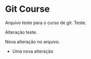 # Git Course

Arquivo teste para o curso de git. Teste.

Alteração teste.

Nova alteração no arquivo.

- Uma nova alteração
